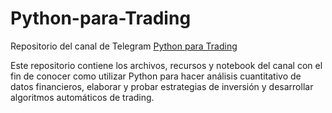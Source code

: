 # Python-para-Trading
Repositorio del canal de Telegram [Python para Trading](https://t.me/pythontrading)

Este repositorio contiene los archivos, recursos y notebook del canal con el fin de conocer como utilizar Python para hacer análisis cuantitativo de datos financieros, elaborar y probar estrategias de inversión y desarrollar algoritmos automáticos de trading.
